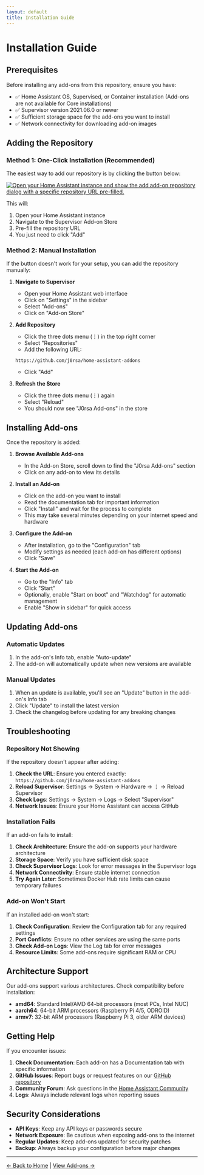 ```yaml
---
layout: default
title: Installation Guide
---
```


# Installation Guide

## Prerequisites

Before installing any add-ons from this repository, ensure you have:

- ✅ Home Assistant OS, Supervised, or Container installation (Add-ons are not available for Core installations)
- ✅ Supervisor version 2021.06.0 or newer
- ✅ Sufficient storage space for the add-ons you want to install
- ✅ Network connectivity for downloading add-on images

## Adding the Repository

### Method 1: One-Click Installation (Recommended)

The easiest way to add our repository is by clicking the button below:

[![Open your Home Assistant instance and show the add add-on repository dialog with a specific repository URL pre-filled.](https://my.home-assistant.io/badges/supervisor_add_addon_repository.svg)](https://my.home-assistant.io/redirect/supervisor_add_addon_repository/?repository_url=https%3A%2F%2Fgithub.com%2Fj0rsa%2Fhome-assistant-addons)

This will:
1. Open your Home Assistant instance
2. Navigate to the Supervisor Add-on Store
3. Pre-fill the repository URL
4. You just need to click "Add"

### Method 2: Manual Installation

If the button doesn't work for your setup, you can add the repository manually:

1. **Navigate to Supervisor**
   - Open your Home Assistant web interface
   - Click on "Settings" in the sidebar
   - Select "Add-ons"
   - Click on "Add-on Store"

2. **Add Repository**
   - Click the three dots menu (⋮) in the top right corner
   - Select "Repositories"
   - Add the following URL:
   ```
   https://github.com/j0rsa/home-assistant-addons
   ```
   - Click "Add"

3. **Refresh the Store**
   - Click the three dots menu (⋮) again
   - Select "Reload"
   - You should now see "J0rsa Add-ons" in the store

## Installing Add-ons

Once the repository is added:

1. **Browse Available Add-ons**
   - In the Add-on Store, scroll down to find the "J0rsa Add-ons" section
   - Click on any add-on to view its details

2. **Install an Add-on**
   - Click on the add-on you want to install
   - Read the documentation tab for important information
   - Click "Install" and wait for the process to complete
   - This may take several minutes depending on your internet speed and hardware

3. **Configure the Add-on**
   - After installation, go to the "Configuration" tab
   - Modify settings as needed (each add-on has different options)
   - Click "Save"

4. **Start the Add-on**
   - Go to the "Info" tab
   - Click "Start"
   - Optionally, enable "Start on boot" and "Watchdog" for automatic management
   - Enable "Show in sidebar" for quick access

## Updating Add-ons

### Automatic Updates

1. In the add-on's Info tab, enable "Auto-update"
2. The add-on will automatically update when new versions are available

### Manual Updates

1. When an update is available, you'll see an "Update" button in the add-on's Info tab
2. Click "Update" to install the latest version
3. Check the changelog before updating for any breaking changes

## Troubleshooting

### Repository Not Showing

If the repository doesn't appear after adding:

1. **Check the URL**: Ensure you entered exactly: `https://github.com/j0rsa/home-assistant-addons`
2. **Reload Supervisor**: Settings → System → Hardware → ⋮ → Reload Supervisor
3. **Check Logs**: Settings → System → Logs → Select "Supervisor"
4. **Network Issues**: Ensure your Home Assistant can access GitHub

### Installation Fails

If an add-on fails to install:

1. **Check Architecture**: Ensure the add-on supports your hardware architecture
2. **Storage Space**: Verify you have sufficient disk space
3. **Check Supervisor Logs**: Look for error messages in the Supervisor logs
4. **Network Connectivity**: Ensure stable internet connection
5. **Try Again Later**: Sometimes Docker Hub rate limits can cause temporary failures

### Add-on Won't Start

If an installed add-on won't start:

1. **Check Configuration**: Review the Configuration tab for any required settings
2. **Port Conflicts**: Ensure no other services are using the same ports
3. **Check Add-on Logs**: View the Log tab for error messages
4. **Resource Limits**: Some add-ons require significant RAM or CPU

## Architecture Support

Our add-ons support various architectures. Check compatibility before installation:

- **amd64**: Standard Intel/AMD 64-bit processors (most PCs, Intel NUC)
- **aarch64**: 64-bit ARM processors (Raspberry Pi 4/5, ODROID)
- **armv7**: 32-bit ARM processors (Raspberry Pi 3, older ARM devices)

## Getting Help

If you encounter issues:

1. **Check Documentation**: Each add-on has a Documentation tab with specific information
2. **GitHub Issues**: Report bugs or request features on our [GitHub repository](https://github.com/j0rsa/home-assistant-addons/issues)
3. **Community Forum**: Ask questions in the [Home Assistant Community](https://community.home-assistant.io/)
4. **Logs**: Always include relevant logs when reporting issues

## Security Considerations

- **API Keys**: Keep any API keys or passwords secure
- **Network Exposure**: Be cautious when exposing add-ons to the internet
- **Regular Updates**: Keep add-ons updated for security patches
- **Backup**: Always backup your configuration before major changes

---

[← Back to Home](/) | [View Add-ons →](/addons/)